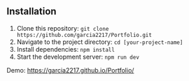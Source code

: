 ## Installation

1. Clone this repository: `git clone https://github.com/garcia2217/Portfolio.git`
2. Navigate to the project directory: `cd [your-project-name]`
3. Install dependencies: `npm install`
4. Start the development server: `npm run dev`

Demo: https://garcia2217.github.io/Portfolio/
